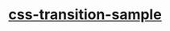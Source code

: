 [css-transition-sample](https://dirkarnez.github.io/css-transition-sample)
==========================================================================
